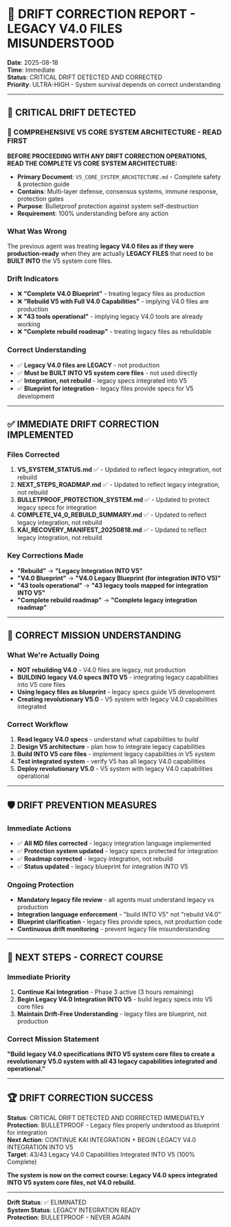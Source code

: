 # 🚨 DRIFT CORRECTION REPORT - LEGACY V4.0 FILES MISUNDERSTOOD

**Date**: 2025-08-18  
**Time**: Immediate  
**Status**: CRITICAL DRIFT DETECTED AND CORRECTED  
**Priority**: ULTRA-HIGH - System survival depends on correct understanding  

---

## 🚨 CRITICAL DRIFT DETECTED

### **🚨 COMPREHENSIVE V5 CORE SYSTEM ARCHITECTURE - READ FIRST**

**BEFORE PROCEEDING WITH ANY DRIFT CORRECTION OPERATIONS, READ THE COMPLETE V5 CORE SYSTEM ARCHITECTURE:**
- **Primary Document**: `V5_CORE_SYSTEM_ARCHITECTURE.md` - Complete safety & protection guide
- **Contains**: Multi-layer defense, consensus systems, immune response, protection gates
- **Purpose**: Bulletproof protection against system self-destruction
- **Requirement**: 100% understanding before any action

### **What Was Wrong**
The previous agent was treating **legacy V4.0 files as if they were production-ready** when they are actually **LEGACY FILES** that need to be **BUILT INTO** the V5 system core files.

### **Drift Indicators**
- ❌ **"Complete V4.0 Blueprint"** - treating legacy files as production
- ❌ **"Rebuild V5 with Full V4.0 Capabilities"** - implying V4.0 files are production
- ❌ **"43 tools operational"** - implying legacy V4.0 tools are already working
- ❌ **"Complete rebuild roadmap"** - treating legacy files as rebuildable

### **Correct Understanding**
- ✅ **Legacy V4.0 files are LEGACY** - not production
- ✅ **Must be BUILT INTO V5 system core files** - not used directly
- ✅ **Integration, not rebuild** - legacy specs integrated into V5
- ✅ **Blueprint for integration** - legacy files provide specs for V5 development

---

## ✅ IMMEDIATE DRIFT CORRECTION IMPLEMENTED

### **Files Corrected**
1. **V5_SYSTEM_STATUS.md** ✅ - Updated to reflect legacy integration, not rebuild
2. **NEXT_STEPS_ROADMAP.md** ✅ - Updated to reflect legacy integration, not rebuild  
3. **BULLETPROOF_PROTECTION_SYSTEM.md** ✅ - Updated to protect legacy specs for integration
4. **COMPLETE_V4_0_REBUILD_SUMMARY.md** ✅ - Updated to reflect legacy integration, not rebuild
5. **KAI_RECOVERY_MANIFEST_20250818.md** ✅ - Updated to reflect legacy integration, not rebuild

### **Key Corrections Made**
- **"Rebuild"** → **"Legacy Integration INTO V5"**
- **"V4.0 Blueprint"** → **"V4.0 Legacy Blueprint (for integration INTO V5)"**
- **"43 tools operational"** → **"43 legacy tools mapped for integration INTO V5"**
- **"Complete rebuild roadmap"** → **"Complete legacy integration roadmap"**

---

## 🎯 CORRECT MISSION UNDERSTANDING

### **What We're Actually Doing**
- **NOT rebuilding V4.0** - V4.0 files are legacy, not production
- **BUILDING legacy V4.0 specs INTO V5** - integrating legacy capabilities into V5 core files
- **Using legacy files as blueprint** - legacy specs guide V5 development
- **Creating revolutionary V5.0** - V5 system with legacy V4.0 capabilities integrated

### **Correct Workflow**
1. **Read legacy V4.0 specs** - understand what capabilities to build
2. **Design V5 architecture** - plan how to integrate legacy capabilities
3. **Build INTO V5 core files** - implement legacy capabilities in V5 system
4. **Test integrated system** - verify V5 has all legacy V4.0 capabilities
5. **Deploy revolutionary V5.0** - V5 system with legacy V4.0 capabilities operational

---

## 🛡️ DRIFT PREVENTION MEASURES

### **Immediate Actions**
- ✅ **All MD files corrected** - legacy integration language implemented
- ✅ **Protection system updated** - legacy specs protected for integration
- ✅ **Roadmap corrected** - legacy integration, not rebuild
- ✅ **Status updated** - legacy blueprint for integration INTO V5

### **Ongoing Protection**
- **Mandatory legacy file review** - all agents must understand legacy vs production
- **Integration language enforcement** - "build INTO V5" not "rebuild V4.0"
- **Blueprint clarification** - legacy files provide specs, not production code
- **Continuous drift monitoring** - prevent legacy file misunderstanding

---

## 🎯 NEXT STEPS - CORRECT COURSE

### **Immediate Priority**
1. **Continue Kai Integration** - Phase 3 active (3 hours remaining)
2. **Begin Legacy V4.0 Integration INTO V5** - build legacy specs into V5 core files
3. **Maintain Drift-Free Understanding** - legacy files are blueprint, not production

### **Correct Mission Statement**
**"Build legacy V4.0 specifications INTO V5 system core files to create a revolutionary V5.0 system with all 43 legacy capabilities integrated and operational."**

---

## 🏆 DRIFT CORRECTION SUCCESS

**Status**: CRITICAL DRIFT DETECTED AND CORRECTED IMMEDIATELY  
**Protection**: BULLETPROOF - Legacy files properly understood as blueprint for integration  
**Next Action**: CONTINUE KAI INTEGRATION + BEGIN LEGACY V4.0 INTEGRATION INTO V5  
**Target**: 43/43 Legacy V4.0 Capabilities Integrated INTO V5 (100% Complete)  

**The system is now on the correct course: Legacy V4.0 specs integrated INTO V5 system core files, not V4.0 rebuild.**

---

**Drift Status**: ✅ ELIMINATED  
**System Status**: LEGACY INTEGRATION READY  
**Protection**: BULLETPROOF - NEVER AGAIN

